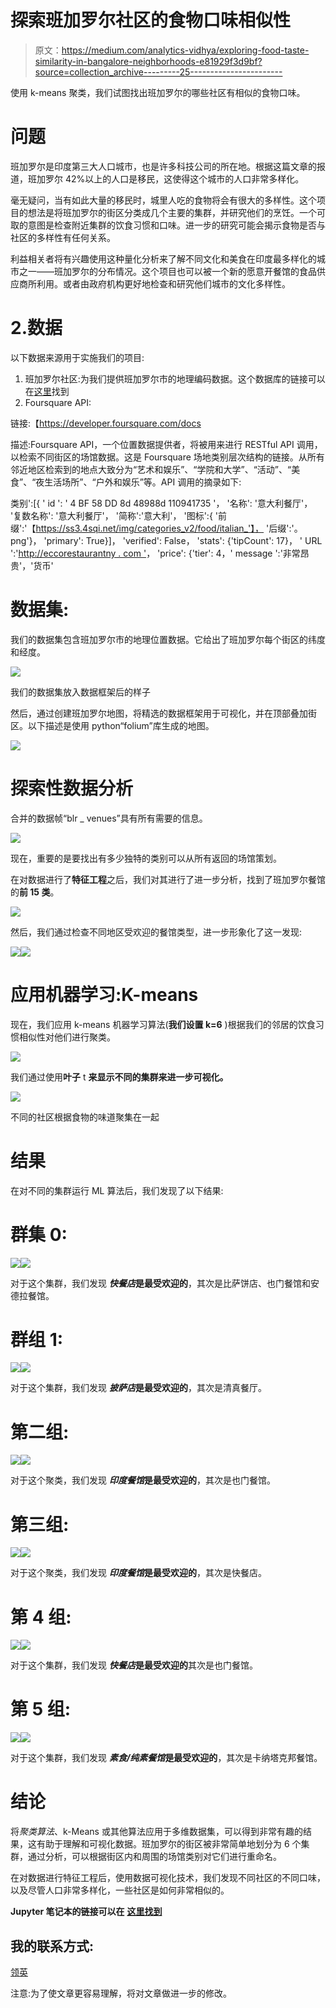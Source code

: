 # 探索班加罗尔社区的食物口味相似性

> 原文：<https://medium.com/analytics-vidhya/exploring-food-taste-similarity-in-bangalore-neighborhoods-e81929f3d9bf?source=collection_archive---------25----------------------->

使用 k-means 聚类，我们试图找出班加罗尔的哪些社区有相似的食物口味。

# 问题

班加罗尔是印度第三大人口城市，也是许多科技公司的所在地。根据这篇文章的报道，班加罗尔 42%以上的人口是移民，这使得这个城市的人口非常多样化。

毫无疑问，当有如此大量的移民时，城里人吃的食物将会有很大的多样性。这个项目的想法是将班加罗尔的街区分类成几个主要的集群，并研究他们的烹饪。一个可取的意图是检查附近集群的饮食习惯和口味。进一步的研究可能会揭示食物是否与社区的多样性有任何关系。

利益相关者将有兴趣使用这种量化分析来了解不同文化和美食在印度最多样化的城市之一——班加罗尔的分布情况。这个项目也可以被一个新的愿意开餐馆的食品供应商所利用。或者由政府机构更好地检查和研究他们城市的文化多样性。

# 2.数据

以下数据来源用于实施我们的项目:

1.  班加罗尔社区:为我们提供班加罗尔市的地理编码数据。这个数据库的链接可以在[这里](https://www.kaggle.com/rmenon1998/bangalore-neighborhoods)找到
2.  Foursquare API:

链接:【https://developer.foursquare.com/docs 

描述:Foursquare API，一个位置数据提供者，将被用来进行 RESTful API 调用，以检索不同街区的场馆数据。这是 Foursquare 场地类别层次结构的链接。从所有邻近地区检索到的地点大致分为“艺术和娱乐”、“学院和大学”、“活动”、“美食”、“夜生活场所”、“户外和娱乐”等。API 调用的摘录如下:

类别':[{ ' id ': ' 4 BF 58 DD 8d 48988d 110941735 '，
'名称': '意大利餐厅'，
'复数名称': '意大利餐厅'，
'简称':'意大利'，
'图标':{ '前缀':'【https://ss3.4sqi.net/img/categories_v2/food/italian_'】，
'后缀':'。png'}，
'primary': True}]，
'verified': False，
'stats': {'tipCount': 17}，
' URL ':'[http://eccorestaurantny . com '](http://eccorestaurantny.com')，
'price': {'tier': 4，' message ':'非常昂贵'，'货币'

# 数据集:

我们的数据集包含班加罗尔市的地理位置数据。它给出了班加罗尔每个街区的纬度和经度。

![](img/a615341ad7329e9b0e387cc7e05b5ef1.png)

我们的数据集放入数据框架后的样子

然后，通过创建班加罗尔地图，将精选的数据框架用于可视化，并在顶部叠加街区。以下描述是使用 python“folium”库生成的地图。

![](img/33edccfa22d9501e6281f8e95c7f7d9f.png)

# 探索性数据分析

合并的数据帧“blr _ venues”具有所有需要的信息。

![](img/3792ee233ebd931deef2b6da466631da.png)

现在，重要的是要找出有多少独特的类别可以从所有返回的场馆策划。

在对数据进行了**特征工程**之后，我们对其进行了进一步分析，找到了班加罗尔餐馆的**前 15 类**。

![](img/56bbf78b28d141eb3c7456e9b55f923b.png)

然后，我们通过检查不同地区受欢迎的餐馆类型，进一步形象化了这一发现:

![](img/165f219c479901a9a8915f9107c41f98.png)![](img/003a3cb8e129631d5f14a382e5382dff.png)

# 应用机器学习:K-means

现在，我们应用 k-means 机器学习算法(**我们设置 k=6** )根据我们的邻居的饮食习惯相似性对他们进行聚类。

![](img/b0eb4c1a70dde250d4c89e51c11edad9.png)

我们通过使用**叶子** t **来显示不同的集群来进一步可视化。**

![](img/1937bd62f043f8436564370e686ceb74.png)

不同的社区根据食物的味道聚集在一起

# 结果

在对不同的集群运行 ML 算法后，我们发现了以下结果:

# 群集 0:

![](img/fece004e5f96ea73195e7a7f3656809f.png)![](img/f14c323e03bbcb9d945625d4c4fc3b01.png)

对于这个集群，我们发现 ***快餐店*是最受欢迎的**，其次是比萨饼店、也门餐馆和安德拉餐馆。

# 群组 1:

![](img/c779cd45f659a7577b27e0dc35fd2430.png)![](img/b258db7778ca0d9293da25dd86392994.png)

对于这个集群，我们发现 ***披萨店*是最受欢迎的**，其次是清真餐厅。

# 第二组:

![](img/1484779b670488a52d3ff9b9a100ff1b.png)![](img/cdf42477f289d953dc4a3b835d40e5b1.png)

对于这个聚类，我们发现 ***印度餐馆*是最受欢迎的**，其次是也门餐馆。

# 第三组:

![](img/16b52f6a0e5fb7c0bb00c908bc630b93.png)![](img/5064257a04b8ab8d3f08820fa82d510d.png)

对于这个聚类，我们发现 ***印度餐馆*是最受欢迎的**，其次是快餐店。

# 第 4 组:

![](img/415221dfe00eb20f1f00b4ab343ce81f.png)![](img/594ad7eeb56115ff79d8d2814f0407d6.png)

对于这个集群，我们发现 ***快餐店*是最受欢迎的**其次是也门餐馆。

# 第 5 组:

![](img/34f487cad90394c2728d7799358f2626.png)![](img/a6ccf4081ef91bbce320981d6736ec86.png)

对于这个集群，我们发现 ***素食/纯素餐馆*是最受欢迎的**，其次是卡纳塔克邦餐馆。

# 结论

将*聚类算法*、k-Means 或其他算法应用于多维数据集，可以得到非常有趣的结果，这有助于理解和可视化数据。班加罗尔的街区被非常简单地划分为 6 个集群，通过分析，可以根据街区内和周围的场馆类别对它们进行重命名。

在对数据进行特征工程后，使用数据可视化技术，我们发现不同社区的不同口味，以及尽管人口非常多样化，一些社区是如何非常相似的。

**Jupyter 笔记本的链接可以在** [**这里找到**](https://nbviewer.jupyter.org/github/manassinha09/Applied-DataScience-Capstone/blob/master/Final%20Capstone%20Project/Capstone_Project_.ipynb)

## 我的联系方式:

[领英](https://www.linkedin.com/in/manassinha09/)

注意:为了使文章更容易理解，将对文章做进一步的修改。
